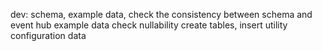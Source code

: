 dev:
schema, example data,
check the consistency between schema and event hub example data
check nullability
create tables, insert utility configuration data


